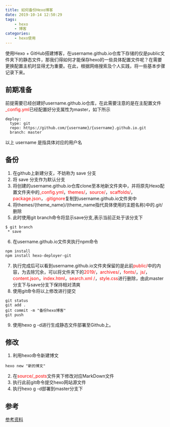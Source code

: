```yaml
---
title: 如何备份Hexo博客
date: 2019-10-14 12:50:29
tags:
    - hexo
    - 博客
categories:
    - hexo使用
---
```



使用Hexo + GitHub搭建博客，在username.github.io仓库下存储的仅是public文件夹下的静态文件，那我们得如何才能保存hexo的一些具体配置文件呢？在需要更换配置主机时显得尤为重要。在此，根据网络搜索及个人实践，将一些基本步骤记录下来。

## 前期准备
前提需要已经创建好username.github.io仓库，在此需要注意的是在主配置文件<font color='red'>_config.yml</font>已经配置好分支属性为master，如下所示
<br>
```linux
deploy:
  type: git
  repo: https://github.com/{username}/{username}.github.io.git
  branch: master
```
以上 username 是指具体对应的用户名

## 备份
1. 在github上新建分支，不妨称为 save 分支
2. 将 save 分支作为默认分支
3. 将创建的username.github.io仓库clone至本地新文件夹中，并将原先Hexo配置文件夹中的<font color='red'>_config.yml</font>，<font color='red'>themes/</font>，<font color='red'>source/</font>，<font color='red'>scaffolds/</font>，<font color='red'>package.json</font>，<font color='red'>.gitignore</font>复制到username.github.io文件夹中
4. 将themes/{theme_name}/(theme_name指代具体使用的主题名称)中的.git/删除
5. 此时使用git branch命令将显示save分支,表示当前正处于该分支下
```linux
$ git branch
 * save
```
6. 在username.github.io文件夹执行npm命令
```linux
npm install
npm install hexo-deployer-git
```
7. 执行完成后可以看到username.github.io文件夹保留的是此前<font color='red'>public/</font>中的内容，为去除冗余，可以将文件夹下的<font color='red'>2019/</font>，<font color='red'>archives/</font>，<font color='red'>fonts/</font>，<font color='red'>js/</font>，<font color='red'>content.json</font>，<font color='red'>index.html</font>，<font color='red'>search.xml /</font>，<font color='red'>style.css</font>进行删除，由此master分支下与save分支下保持相对清爽
8. 使用git命令将以上修改进行提交
```linux
git status
git add .
git commit -m "备份hexo博客"
git push
```
9. 使用hexo g -d进行生成静态文件部署至Github上。

## 修改
1. 利用hexo命令新建博文
```linux
hexo new "新的博文"
```
2. 在<font color='red'>source/_posts</font>文件夹下修改对应MarkDown文件
3. 执行此前git命令提交hexo网站源文件
4. 执行hexo g -d部署到master分支下

## 参考
[参考资料](https://www.jianshu.com/p/57b5a384f234)
